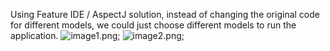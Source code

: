 
Using Feature IDE / AspectJ solution, instead of changing the original code for different models, we could just choose different models to run the application.
![image1.png](https://github.com/xiaoting0524/cmpe202/blob/master/lab10/screenshots/image1.png);
![image2.png](https://github.com/xiaoting0524/cmpe202/blob/master/lab10/screenshots/image2.png);
